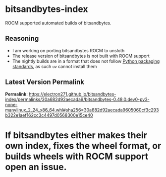 # bitsandbytes-index

ROCM supported automated builds of bitsandbytes.

## Reasoning

- I am working on porting bitsandbytes ROCM to unsloth
- The release version of bitsandbytes is not built with ROCM support
- The nightly builds are in a format that does not follow [Python packaging standards](https://packaging.python.org/en/latest/specifications/binary-distribution-format/), as such `uv` cannot install them

## Latest Version Permalink

<!-- permalinks.py START -->
**Permalink**: https://electron271.github.io/bitsandbytes-index/permalinks/30a682d92aecada9/bitsandbytes-0.48.0.dev0-py3-none-manylinux_2_24_x86_64.whl#sha256=30a682d92aecada9605060cf3c293b322e1aef162cc3c4497d0568300e15ce40
<!-- permalinks.py END -->

# If bitsandbytes either makes their own index, fixes the wheel format, or builds wheels with ROCM support open an issue.
